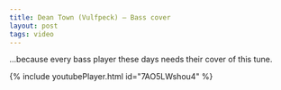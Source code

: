 ```yaml
---
title: Dean Town (Vulfpeck) — Bass cover
layout: post
tags: video
---
```


…because every bass player these days needs their cover of this tune.

{% include youtubePlayer.html id="7AO5LWshou4" %}
